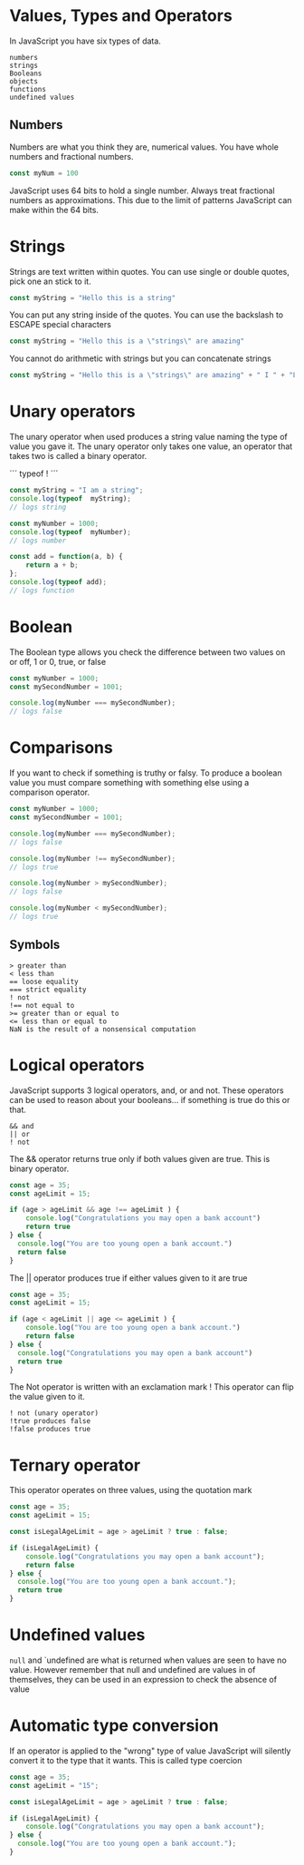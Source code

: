 # Values, Types and Operators

In JavaScript you have six types of data.

```
numbers
strings
Booleans
objects
functions
undefined values
```

## Numbers 

Numbers are what you think they are, numerical values. You have whole numbers and fractional numbers.

```JavaScript
const myNum = 100
```

JavaScript uses 64 bits to hold a single number. Always treat fractional numbers as approximations. 
This due to the limit of patterns JavaScript can make within the 64 bits.

# Strings

Strings are text written within quotes. You can use single or double quotes, pick one an stick to it.

```JavaScript
const myString = "Hello this is a string"
```

You can put any string inside of the quotes. You can use the backslash to ESCAPE special characters 
```JavaScript
const myString = "Hello this is a \"strings\" are amazing"
```

You cannot do arithmetic with strings but you can concatenate strings

```JavaScript
const myString = "Hello this is a \"strings\" are amazing" + " I " + "Love JavaScript" 
```

# Unary operators

The unary operator when used produces a string value naming the type of value you gave it.
The unary operator only takes one value, an operator that takes two is called a binary operator.

´´´
typeof
!
´´´

```JavaScript
const myString = "I am a string";
console.log(typeof  myString);
// logs string
```

```JavaScript
const myNumber = 1000;
console.log(typeof  myNumber);
// logs number
```

```JavaScript
const add = function(a, b) {
    return a + b;
};
console.log(typeof add); 
// logs function
```

# Boolean

The Boolean type allows you check the difference between two values on or off, 1 or 0, true, or false
```JavaScript
const myNumber = 1000;
const mySecondNumber = 1001;

console.log(myNumber === mySecondNumber);
// logs false
```

# Comparisons

If you want to check if something is truthy or falsy. 
To produce a boolean value you must compare something with something else using a comparison operator.

```JavaScript
const myNumber = 1000;
const mySecondNumber = 1001;

console.log(myNumber === mySecondNumber);
// logs false

console.log(myNumber !== mySecondNumber);
// logs true

console.log(myNumber > mySecondNumber);
// logs false

console.log(myNumber < mySecondNumber);
// logs true
```

## Symbols

```
> greater than 
< less than
== loose equality
=== strict equality
! not
!== not equal to
>= greater than or equal to
<= less than or equal to
NaN is the result of a nonsensical computation
```

# Logical operators

JavaScript supports 3 logical operators, and, or and not. These operators can be used to reason about your booleans... 
if something is true do this or that.

```
&& and
|| or
! not
```

The && operator returns true only if both values given are true. This is binary operator.
```JavaScript
const age = 35;
const ageLimit = 15;

if (age > ageLimit && age !== ageLimit ) {       
    console.log("Congratulations you may open a bank account")
    return true
} else {
  console.log("You are too young open a bank account.")
  return false 
}
```

The || operator produces true if either values given to it are true

```JavaScript
const age = 35;
const ageLimit = 15;

if (age < ageLimit || age <= ageLimit ) {       
    console.log("You are too young open a bank account.")
    return false
} else {
  console.log("Congratulations you may open a bank account")
  return true 
}
```

The Not operator is written with an exclamation mark ! This operator can flip the value given to it.

```
! not (unary operator)
!true produces false
!false produces true
```

# Ternary operator
This operator operates on three values, using the quotation mark

```JavaScript
const age = 35;
const ageLimit = 15;

const isLegalAgeLimit = age > ageLimit ? true : false;

if (isLegalAgeLimit) {       
    console.log("Congratulations you may open a bank account");
    return false
} else {
  console.log("You are too young open a bank account.");
  return true
}
``` 

# Undefined values
`null` and `undefined are what is returned when values are seen to have no value. However remember that null and undefined are values in of themselves, they can be used in an expression to check the absence of value

# Automatic type conversion
If an operator is applied to the "wrong" type of value JavaScript will silently convert it to the type that it wants. This is called type coercion

```JavaScript
const age = 35;
const ageLimit = "15";

const isLegalAgeLimit = age > ageLimit ? true : false;

if (isLegalAgeLimit) {       
    console.log("Congratulations you may open a bank account");
} else {
  console.log("You are too young open a bank account.");
}
``` 
